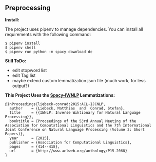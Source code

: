## Preprocessing

**Install:**


The project uses pipenv to manage dependencies. You can install all requirements with the following command:

    $ pipenv install
    $ pipenv shell
    $ pipenv run python -m spacy download de

    
**Still ToDo:**

 - edit stopword list
 - edit Tag list
 - maybe extend custom lemmatization json file (much work, for less output?)
 

**This Project Uses the [Spacy-IWNLP](https://github.com/Liebeck/spacy-iwnlp "Spacy-IWNLP") Lemmatizations:**



    @InProceedings{liebeck-conrad:2015:ACL-IJCNLP,
      author    = {Liebeck, Matthias  and  Conrad, Stefan},
      title     = {{IWNLP: Inverse Wiktionary for Natural Language Processing}},
      booktitle = {Proceedings of the 53rd Annual Meeting of the Association for Computational Linguistics and the 7th International Joint Conference on Natural Language Processing (Volume 2: Short Papers)},
      year      = {2015},
      publisher = {Association for Computational Linguistics},
      pages     = {414--418},
      url       = {http://www.aclweb.org/anthology/P15-2068}
    }